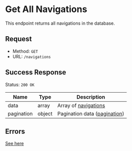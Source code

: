 # Get All Navigations
This endpoint returns all navigations in the database.

## Request
- Method: `GET`
- URL: `/navigations`

## Success Response
Status: `200 OK`

| Name | Type | Description |
| --- | --- | --- |
| data | array | Array of [navigations](../../response/navigations.md) |
| pagination | object | Pagination data ([pagination](../../response/pagination.md)) |

## Errors
[See here](../../response/error.md)